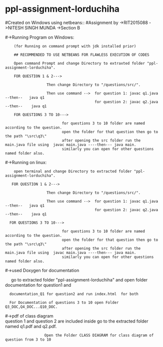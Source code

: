 # ppl-assignment-lorduchiha




#Created on Windows using netbeans:: 
#Assignment by ->RIT2015088
              ->NITESH SINGH MUNDA
              ->Section B





#->Running Program on Windows:
        
        (for Running on command prompt with jdk installed prior)
        
        ## RECOMMENDED TO USE NETBEANS FOR FLAWLESS EXECUTION OF CODES
        
        Open command Prompt and change Directory to extraxted folder "ppl-assignment-lorduchiha".
        
        FOR QUESTION 1 & 2--->
         
                       Then change Directory to "/questions/src/".
        
                       Then use command -->  for question 1: javac q1.java    --then--   java q1
                                             for question 2: javac q2.java    --then--    java q1
                              
        FOR QUESTIONS 3 TO 10--->
  
                              for questions 3 to 10 folder are named according to the question.
                              open the folder for that question then go to the path "\src\q3\"
                              after opening the src folder run the main.java file using  javac main.java ----then--- java main.
                              similarly you can open for other questions named folder also.
                            
                                              



#->Running on linux:
        
        open terminal and change Directory to extracted folder "ppl-assignment-lorduchiha".
        
       FOR QUESTION 1 & 2--->
         
                       Then change Directory to "/questions/src/".
        
                       Then use command -->  for question 1: javac q1.java    --then--   java q1
                                             for question 2: javac q2.java    --then--    java q1
                              
      FOR QUESTIONS 3 TO 10--->
  
                              for questions 3 to 10 folder are named according to the question.
                              open the folder for that question then go to the path "\src\q3\"
                              after opening the src folder run the main.java file using  javac main.java ----then--- java main.
                              similarly you can open for other questions named folder also.
                            
                       
 
 
 #->used Doxygen for documentation 
 
 
      go to extracted folder "ppl-assignment-lorduchiha" and open folder documentation for question1 and
      
      documentation_Q1 for question2 and run index.html  for both
      
      For Documentation of questions 3 to 10 open Folder Q3_DOC,Q4_DOC...Q10_DOC.
  
 
 
 #->pdf of class diagram  
                      question 1 and question 2 are included inside go to the extracted folder named q1.pdf and q2.pdf.
                      
                      Open the Folder CLASS DIAGRAM for class diagram of question from 3 to 10
                              
                              
                              
                              
                              
                              
             
